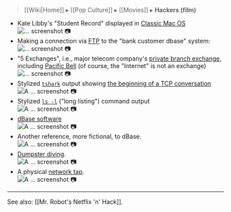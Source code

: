 > [[Wiki|Home]] ▸ [[Pop Culture]] ▸ [[Movies]] ▸ **Hackers (film)**

* Kate Libby's "Student Record" displayed in [Classic Mac OS](https://en.wikipedia.org/wiki/Classic_Mac_OS)  
![… screenshot 📷](https://web.archive.org/web/20180504075810/https://i.imgur.com/bgPppwT.jpg)
* Making a connection via [FTP](https://simple.wikipedia.org/wiki/FTP) to the "bank customer dbase" system:  
![… screenshot 📷](https://web.archive.org/web/20180504153256if_/https://i.imgur.com/HkMuBTf.jpg)
* "5 Exchanges", i.e., major telecom company's [private branch exchange](https://en.wikipedia.org/wiki/Business_telephone_system#Private_branch_exchange), including [Pacific Bell](https://en.wikipedia.org/wiki/Pacific_Bell) (of course, the "Internet" is not an exchange)  
![… screenshot 📷](https://web.archive.org/web/20180504075830/https://i.imgur.com/RjDoxNW.jpg)
* Stylized [`tshark`](https://en.wikipedia.org/wiki/Wireshark) output showing [the beginning of a TCP conversation](https://en.wikipedia.org/wiki/Transmission_Control_Protocol#Connection_establishment)  
![A … screenshot :camera:](https://web.archive.org/web/20180504075841/https://i.imgur.com/M9IMnY9.jpg)
* Stylized [`ls -l`](https://en.wikipedia.org/wiki/Ls) ("long listing") command output  
![A … screenshot 📷 ](https://web.archive.org/web/20180504075851/https://i.imgur.com/ruBNDqb.jpg)
* [dBase software](https://en.wikipedia.org/wiki/DBase)  
![A … screenshot 📷 ](https://web.archive.org/web/20180504075919/https://i.imgur.com/2FMC4nS.jpg)
* Another reference, more fictional, to dBase.  
![A … screenshot 📷 ](https://web.archive.org/web/20180504075930/https://i.imgur.com/jUo5E96.jpg)
* [Dumpster diving](https://en.wikipedia.org/wiki/Social_Hacking#Dumpster_Diving).  
![A … screenshot 📷 ](https://web.archive.org/web/20180504083038if_/https://i.imgur.com/YfJsUug.jpg)
* A physical [network tap](https://en.wikipedia.org/wiki/Network_tap).  
![A … screenshot 📷 ](https://web.archive.org/web/20180504083111if_/https://i.imgur.com/wFXRUki.jpg)

* * *

See also: [[Mr. Robot's Netflix 'n' Hack]].